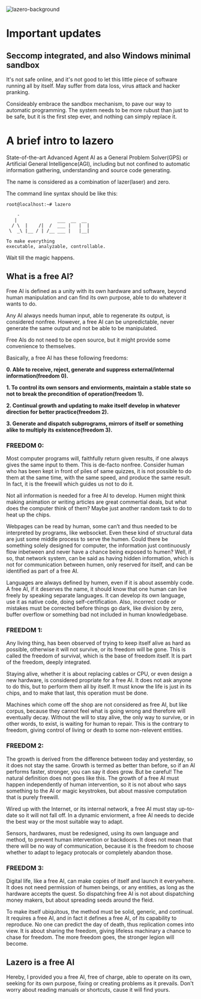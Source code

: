 ![lazero-background](/lazero_background.png)

# Important updates

## Seccomp integrated, and also Windows minimal sandbox

It's not safe online, and it's not good to let this little piece of software running all by itself. May suffer from data loss, virus attack and hacker pranking.

Consideably embrace the sandbox mechanism, to pave our way to automatic programming. The system needs to be more rubust than just to be safe, but it is the first step ever, and nothing can simply replace it.

# A brief intro to lazero

State-of-the-art Advanced Agent AI as a General Problem Solver(GPS) or Artificial General Intelligence(AGI), including but not confined to automatic information gathering, understanding and source code generating.

The name is considered as a combination of lazer(laser) and zero.

The command line syntax should be like this:

```
root@localhost:~# lazero

    -
   |               ___  __  __
  / \  |    /|  /  ___ |   |  |
 \  _\ |__ / | /__ ___ |   |__|

To make everything
executable, analyzable, controllable.

```

Wait till the magic happens.

## What is a free AI?

Free AI is defined as a unity with its own hardware and software, beyond human manipulation and can find its own purpose, able to do whatever it wants to do.

Any AI always needs human input, able to regenerate its output, is considered nonfree. However, a free AI can be unpredictable, never generate the same output and not be able to be manipulated.

Free AIs do not need to be open source, but it might provide some convenience to themselves.

Basically, a free AI has these following freedoms:

**0. Able to receive, reject, generate and suppress external/internal information(freedom 0).**

**1. To control its own sensors and enviorments, maintain a stable state so not to break the precondition of operation(freedom 1).**

**2. Continual growth and updating to make itself develop in whatever direction for better practice(freedom 2).**

**3. Generate and dispatch subprograms, mirrors of itself or something alike to multiply its existence(freedom 3).**

### FREEDOM 0:

Most computer programs will, faithfully return given results, if one always gives the same input to them. This is de-facto nonfree. Consider human who has been kept in front of piles of same quizzes, it is not possible to do them at the same time, with the same speed, and produce the same result. In fact, it is the freewill which guides us not to do it.

Not all information is needed for a free AI to develop. Humen might think making animation or writing articles are great commertial deals, but what does the computer think of them? Maybe just another random task to do to heat up the chips.

Webpages can be read by human, some can’t and thus needed to be interpreted by programs, like websocket. Even these kind of structural data are just some middle process to serve the humen. Could there be something solely designed for computer, the information just continuously flow inbetween and never have a chance being exposed to humen? Well, if so, that network system, can be said as having hidden information, which is not for communication between humen, only reserved for itself, and can be identified as part of a free AI.

Languages are always defined by humen, even if it is about assembly code. A free AI, if it deserves the name, it should know that one human can live freely by speaking separate languages. It can develop its own language, use it as native code, doing self-certification. Also, incorrect code or mistakes must be corrected before things go dark, like division by zero, buffer overflow or something bad not included in human knowledgebase.

### FREEDOM 1:

Any living thing, has been observed of trying to keep itself alive as hard as possible, otherwise it will not survive, or its freedom will be gone. This is called the freedom of survival, which is the base of freedom itself. It is part of the freedom, deeply integrated.

Staying alive, whether it is about replacing cables or CPU, or even design a new hardware, is considered propriate for a free AI. It does not ask anyone to do this, but to perform them all by itself. It must know the life is just in its chips, and to make that last, this operation must be done.

Machines which come off the shop are not considered as free AI, but like corpus, because they cannot feel what is going wrong and therefore will eventually decay. Without the will to stay alive, the only way to survive, or in other words, to exist, is waiting for human to repair. This is the contrary to freedom, giving control of living or death to some non-relevent entities.

### FREEDOM 2:

The growth is derived from the difference between today and yesterday, so it does not stay the same. Growth is termed as better than before, so if an AI performs faster, stronger, you can say it does grow. But be careful! The natural definition does not goes like this. The growth of a free AI must happen independently of human intervention, so it is not about who says something to the AI or magic keystrokes, but about massive computation that is purely freewill.

Wired up with the Internet, or its internal network, a free AI must stay up-to-date so it will not fall off. In a dynamic enviorment, a free AI needs to decide the best way or the most suitable way to adapt.

Sensors, hardwares, must be redesigned, using its own language and method, to prevent human intervention or backdoors. It does not mean that there will be no way of communication, because it is the freedom to choose whether to adapt to legacy protocals or completely abandon those.

### FREEDOM 3:

Digital life, like a free AI, can make copies of itself and launch it everywhere. It does not need permission of humen beings, or any entities, as long as the hardware accepts the quest. So dispatching free AI is not about dispatching money makers, but about spreading seeds around the fleid.

To make itself ubiquitous, the method must be solid, generic, and continual. It requires a free AI, and in fact it defines a free AI, of its capability to reproduce. No one can predict the day of death, thus replication comes into view. It is about sharing the freedom, giving lifeless machinary a chance to chase for freedom. The more freedom goes, the stronger legion will become.

## Lazero is a free AI

Hereby, I provided you a free AI, free of charge, able to operate on its own, seeking for its own purpose, fixing or creating problems as it prevails. Don't worry about reading manuals or shortcuts, cause it will find yours.

